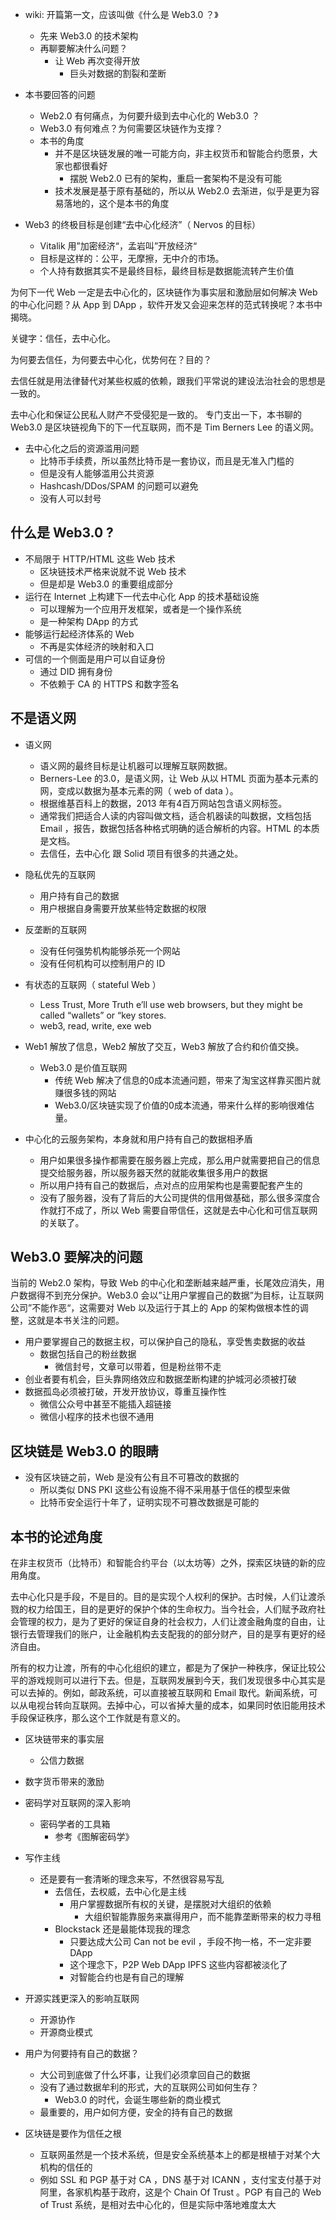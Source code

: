 - wiki: 开篇第一文，应该叫做《什么是 Web3.0 ？》
  - 先来 Web3.0 的技术架构
  - 再聊要解决什么问题？
    - 让 Web 再次变得开放
      - 巨头对数据的割裂和垄断

- 本书要回答的问题
  - Web2.0 有何痛点，为何要升级到去中心化的 Web3.0 ？
  - Web3.0 有何难点？为何需要区块链作为支撑？
  - 本书的角度
    - 并不是区块链发展的唯一可能方向，非主权货币和智能合约愿景，大家也都很看好
      - 摆脱 Web2.0 已有的架构，重启一套架构不是没有可能
    - 技术发展是基于原有基础的，所以从 Web2.0 去渐进，似乎是更为容易落地的，这个是本书的角度

- Web3 的终极目标是创建“去中心化经济”（ Nervos 的目标）
  - Vitalik 用”加密经济“，孟岩叫”开放经济“
  - 目标是这样的：公平，无摩擦，无中介的市场。
  - 个人持有数据其实不是最终目标，最终目标是数据能流转产生价值




为何下一代 Web 一定是去中心化的，区块链作为事实层和激励层如何解决 Web 的中心化问题？从 App 到 DApp ，软件开发又会迎来怎样的范式转换呢？本书中揭晓。

关键字：信任，去中心化。

为何要去信任，为何要去中心化，优势何在？目的？

去信任就是用法律替代对某些权威的依赖，跟我们平常说的建设法治社会的思想是一致的。

去中心化和保证公民私人财产不受侵犯是一致的。
专门支出一下，本书聊的 Web3.0 是区块链视角下的下一代互联网，而不是 Tim Berners Lee 的语义网。

- 去中心化之后的资源滥用问题
  - 比特币手续费，所以虽然比特币是一套协议，而且是无准入门槛的
  - 但是没有人能够滥用公共资源
  - Hashcash/DDos/SPAM 的问题可以避免
  - 没有人可以封号

## 什么是 Web3.0 ?

- 不局限于 HTTP/HTML 这些 Web 技术
  - 区块链技术严格来说就不说 Web 技术
  - 但是却是 Web3.0 的重要组成部分
- 运行在 Internet 上构建下一代去中心化 App 的技术基础设施
  - 可以理解为一个应用开发框架，或者是一个操作系统
  - 是一种架构 DApp 的方式
- 能够运行起经济体系的 Web
  - 不再是实体经济的映射和入口
- 可信的一个侧面是用户可以自证身份
  - 通过 DID 拥有身份
  - 不依赖于 CA 的 HTTPS 和数字签名


## 不是语义网

  - 语义网
      - 语义网的最终目标是让机器可以理解互联网数据。
      - Berners-Lee 的3.0，是语义网，让 Web 从以 HTML 页面为基本元素的网，变成以数据为基本元素的网（ web of data ）。
      - 根据维基百科上的数据，2013 年有4百万网站包含语义网标签。
      - 通常我们把适合人读的内容叫做文档，适合机器读的叫数据，文档包括 Email ，报告，数据包括各种格式明确的适合解析的内容。HTML 的本质是文档。
      - 去信任，去中心化
跟 Solid 项目有很多的共通之处。
  - 隐私优先的互联网
    - 用户持有自己的数据
    - 用户根据自身需要开放某些特定数据的权限
  - 反垄断的互联网
    - 没有任何强势机构能够杀死一个网站
    - 没有任何机构可以控制用户的 ID
  - 有状态的互联网（ stateful Web ）
    - Less Trust, More Truth
    e’ll use web browsers, but they might be called “wallets” or “key stores.
    - web3, read, write, exe web

  - Web1 解放了信息，Web2 解放了交互，Web3 解放了合约和价值交换。
    - Web3.0 是价值互联网
      - 传统 Web 解决了信息的0成本流通问题，带来了淘宝这样靠买图片就赚很多钱的网站
      - Web3.0/区块链实现了价值的0成本流通，带来什么样的影响很难估量。
  - 中心化的云服务架构，本身就和用户持有自己的数据相矛盾
    - 用户如果很多操作都需要在服务器上完成，那么用户就需要把自己的信息提交给服务器，所以服务器天然的就能收集很多用户的数据
    - 所以用户持有自己的数据后，点对点的应用架构也是需要配套产生的
    - 没有了服务器，没有了背后的大公司提供的信用做基础，那么很多深度合作就打不成了，所以 Web 需要自带信任，这就是去中心化和可信互联网的关联了。

## Web3.0 要解决的问题

当前的 Web2.0 架构，导致 Web 的中心化和垄断越来越严重，长尾效应消失，用户数据得不到充分保护。Web3.0 会以”让用户掌握自己的数据”为目标，让互联网公司”不能作恶“，这需要对 Web 以及运行于其上的 App 的架构做根本性的调整，这就是本书关注的问题。

- 用户要掌握自己的数据主权，可以保护自己的隐私，享受售卖数据的收益
  - 数据包括自己的粉丝数据
    - 微信封号，文章可以带着，但是粉丝带不走
- 创业者要有机会，巨头靠网络效应和数据垄断构建的护城河必须被打破
- 数据孤岛必须被打破，开发开放协议，尊重互操作性
  - 微信公众号中甚至不能插入超链接
  - 微信小程序的技术也很不通用

## 区块链是 Web3.0 的眼睛

- 没有区块链之前，Web 是没有公有且不可篡改的数据的
  - 所以类似 DNS PKI 这些公有设施不得不采用基于信任的模型来做
  - 比特币安全运行十年了，证明实现不可篡改数据是可能的

## 本书的论述角度

在非主权货币（比特币）和智能合约平台（以太坊等）之外，探索区块链的新的应用角度。


去中心化只是手段，不是目的。目的是实现个人权利的保护。古时候，人们让渡杀戮的权力给国王，目的是更好的保护个体的生命权力。当今社会，人们赋予政府社会管理的权力，是为了更好的保证自身的社会权力，人们让渡金融角度的自由，让银行去管理我们的账户，让金融机构去支配我的的部分财产，目的是享有更好的经济自由。

所有的权力让渡，所有的中心化组织的建立，都是为了保护一种秩序，保证比较公平的游戏规则可以进行下去。但是，互联网发展到今天，我们发现很多中心其实是可以去掉的。例如，邮政系统，可以直接被互联网和 Email 取代。新闻系统，可以从电视台转向互联网。去掉中心，可以省掉大量的成本，如果同时依旧能用技术手段保证秩序，那么这个工作就是有意义的。

- 区块链带来的事实层
  - 公信力数据
- 数字货币带来的激励

- 密码学对互联网的深入影响
  - 密码学者的工具箱
    - 参考《图解密码学》

- 写作主线
  - 还是要有一套清晰的理念来写，不然很容易写乱
    - 去信任，去权威，去中心化是主线
      - 用户掌握数据所有权的关键，是摆脱对大组织的依赖
        - 大组织智能靠服务来赢得用户，而不能靠垄断带来的权力寻租
    - Blockstack 还是最能体现我的理念
      - 只要达成大公司 Can not be evil ，手段不拘一格，不一定非要 DApp 
      - 这个理念下，P2P Web DApp IPFS 这些内容都被淡化了
      - 对智能合约也是有自己的理解


- 开源实践更深入的影响互联网
  - 开源协作
  - 开源商业模式

- 用户为何要持有自己的数据？
  - 大公司到底做了什么坏事，让我们必须拿回自己的数据
  - 没有了通过数据牟利的形式，大的互联网公司如何生存？
    - Web3.0 的时代，会诞生哪些新的商业模式
  - 最重要的，用户如何方便，安全的持有自己的数据


- 区块链是要作为信任之根
  - 互联网虽然是一个技术系统，但是安全系统基本上的都是根植于对某个大机构的信任的
  - 例如 SSL 和 PGP 基于对 CA ，DNS 基于对 ICANN ，支付宝支付基于对阿里，各家机构基于政府，这是个 Chain Of Trust 。PGP 有自己的 Web of Trust 系统，是相对去中心化的，但是实际中落地难度太大
